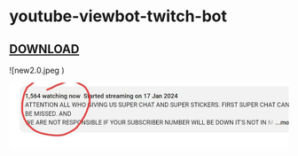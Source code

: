 # youtube-viewbot-twitch-bot
## [DOWNLOAD](https://telegram.me/DevianKing)
![new2.0.jpeg
)

![demo](new.jpeg
)

